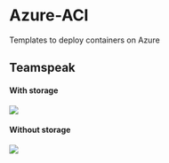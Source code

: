 # Azure-ACI
Templates to deploy containers on Azure

## Teamspeak

#### With storage
[<img src="https://aka.ms/deploytoazurebutton">](https://portal.azure.com/#create/Microsoft.Template/uri/https%3A%2F%2Fraw.githubusercontent.com%2Firican-f%2FAzure-ACI%2Fmain%2Fteamspeak%2Fazuredeploy.json)

#### Without storage
[<img src="https://aka.ms/deploytoazurebutton">](https://portal.azure.com/#create/Microsoft.Template/uri/https%3A%2F%2Fraw.githubusercontent.com%2Firican-f%2FAzure-ACI%2Fmain%2Fteamspeak%2Fazuredeploy_nostorage.json)
